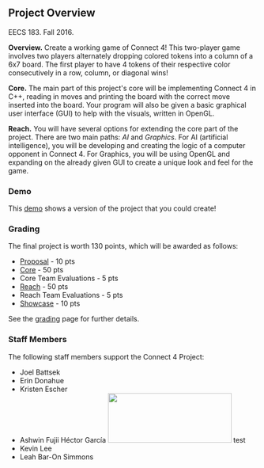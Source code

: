 ## Project Overview
EECS 183. Fall 2016.

**Overview.** Create a working game of Connect 4! This two-player game involves two players alternately dropping colored tokens into a column of a 6x7 board. The first player to have 4 tokens of their respective color consecutively in a row, column, or diagonal wins!

**Core.** The main part of this project's core will be implementing Connect 4 in C++, reading in moves and printing the board with the correct move inserted into the board. Your program will also be given a basic graphical user interface (GUI) to help with the visuals, written in OpenGL.

**Reach.** You will have several options for extending the core part of the project. There are two main paths: _AI_ and _Graphics_. For AI (artificial intelligence), you will be developing and creating the logic of a computer opponent in Connect 4. For Graphics, you will be using OpenGL and expanding on the already given GUI to create a unique look and feel for the game.

### Demo
This [demo](https://www.youtube.com/watch?v=1hxmycnrDzo) shows a version of the project that you could create!

### Grading

The final project is worth 130 points, which will be awarded as follows:
* [Proposal](Grading#proposal) - 10 pts
* [Core](Grading#core) - 50 pts
* Core Team Evaluations - 5 pts
* [Reach](Grading#reach) - 50 pts
* Reach Team Evaluations - 5 pts
* [Showcase](Grading#showcase) - 10 pts

See the [grading](Grading) page for further details.

### Staff Members
The following staff members support the Connect 4 Project:
* Joel Battsek
* Erin Donahue
* Kristen Escher
* Ashwin Fujii
Héctor García <img src="https://eecs183.org/img/staff/wide/hectorgarciaramirez.jpg" width="250" height="100"> test
* Kevin Lee
* Leah Bar-On Simmons